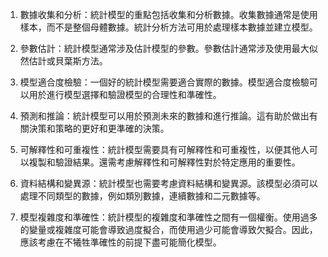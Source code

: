 

1. 數據收集和分析：統計模型的重點包括收集和分析數據。收集數據通常是使用樣本，而不是整個母體數據。統計分析方法可用於處理樣本數據並建立模型。

2. 參數估計：統計模型通常涉及估計模型的參數。參數估計通常涉及使用最大似然估計或貝葉斯方法。

3. 模型適合度檢驗：一個好的統計模型需要適合實際的數據。模型適合度檢驗可以用於進行模型選擇和驗證模型的合理性和準確性。

4. 預測和推論：統計模型可以用於預測未來的數據和進行推論。這有助於做出有關決策和策略的更好和更準確的決策。

5. 可解釋性和可重複性：統計模型需要具有可解釋性和可重複性，以便其他人可以複製和驗證結果。還需考慮解釋性和可解釋性對於特定應用的重要性。

6. 資料結構和變異源：統計模型也需要考慮資料結構和變異源。該模型必須可以處理不同類型的數據，例如類別數據，連續數據和二元數據等。

7. 模型複雜度和準確性：統計模型的複雜度和準確性之間有一個權衡。使用過多的變量或複雜度可能會導致過度擬合，而使用過少可能會導致欠擬合。因此，應該考慮在不犧牲準確性的前提下盡可能簡化模型。